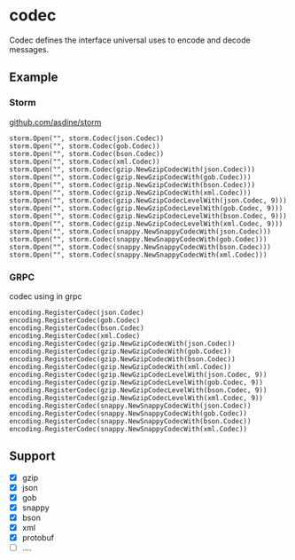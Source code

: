 # codec

Codec defines the interface universal uses to encode and decode messages. 

## Example

### Storm 
 
[github.com/asdine/storm](https://github.com/asdine/storm)
 
```golang
storm.Open("", storm.Codec(json.Codec))
storm.Open("", storm.Codec(gob.Codec))
storm.Open("", storm.Codec(bson.Codec))
storm.Open("", storm.Codec(xml.Codec))
storm.Open("", storm.Codec(gzip.NewGzipCodecWith(json.Codec)))
storm.Open("", storm.Codec(gzip.NewGzipCodecWith(gob.Codec)))
storm.Open("", storm.Codec(gzip.NewGzipCodecWith(bson.Codec)))
storm.Open("", storm.Codec(gzip.NewGzipCodecWith(xml.Codec)))
storm.Open("", storm.Codec(gzip.NewGzipCodecLevelWith(json.Codec, 9)))
storm.Open("", storm.Codec(gzip.NewGzipCodecLevelWith(gob.Codec, 9)))
storm.Open("", storm.Codec(gzip.NewGzipCodecLevelWith(bson.Codec, 9)))
storm.Open("", storm.Codec(gzip.NewGzipCodecLevelWith(xml.Codec, 9)))
storm.Open("", storm.Codec(snappy.NewSnappyCodecWith(json.Codec)))
storm.Open("", storm.Codec(snappy.NewSnappyCodecWith(gob.Codec)))
storm.Open("", storm.Codec(snappy.NewSnappyCodecWith(bson.Codec)))
storm.Open("", storm.Codec(snappy.NewSnappyCodecWith(xml.Codec)))
```

### GRPC

codec using in grpc

```golang
encoding.RegisterCodec(json.Codec)
encoding.RegisterCodec(gob.Codec)
encoding.RegisterCodec(bson.Codec)
encoding.RegisterCodec(xml.Codec)
encoding.RegisterCodec(gzip.NewGzipCodecWith(json.Codec))
encoding.RegisterCodec(gzip.NewGzipCodecWith(gob.Codec))
encoding.RegisterCodec(gzip.NewGzipCodecWith(bson.Codec))
encoding.RegisterCodec(gzip.NewGzipCodecWith(xml.Codec))
encoding.RegisterCodec(gzip.NewGzipCodecLevelWith(json.Codec, 9))
encoding.RegisterCodec(gzip.NewGzipCodecLevelWith(gob.Codec, 9))
encoding.RegisterCodec(gzip.NewGzipCodecLevelWith(bson.Codec, 9))
encoding.RegisterCodec(gzip.NewGzipCodecLevelWith(xml.Codec, 9))
encoding.RegisterCodec(snappy.NewSnappyCodecWith(json.Codec))
encoding.RegisterCodec(snappy.NewSnappyCodecWith(gob.Codec))
encoding.RegisterCodec(snappy.NewSnappyCodecWith(bson.Codec))
encoding.RegisterCodec(snappy.NewSnappyCodecWith(xml.Codec))
```

## Support

- [x] gzip
- [x] json
- [x] gob
- [x] snappy
- [x] bson
- [x] xml
- [x] protobuf
- [ ] ....
